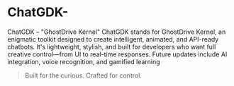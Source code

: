 # ChatGDK-
ChatGDK – "GhostDrive Kernel"  ChatGDK stands for GhostDrive Kernel, an enigmatic toolkit designed to create intelligent, animated, and API-ready chatbots. It's lightweight, stylish, and built for developers who want full creative control—from UI to real-time responses. Future updates include AI integration, voice recognition, and gamified learning

> Built for the curious. Crafted for control.

